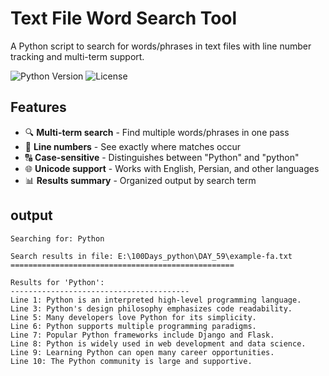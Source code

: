 # Text File Word Search Tool

A Python script to search for words/phrases in text files with line number tracking and multi-term support.

![Python Version](https://img.shields.io/badge/python-3.6%2B-blue)
![License](https://img.shields.io/badge/license-MIT-green)

## Features

- 🔍 **Multi-term search** - Find multiple words/phrases in one pass
- 📝 **Line numbers** - See exactly where matches occur
- 🔠 **Case-sensitive** - Distinguishes between "Python" and "python"
- 🌐 **Unicode support** - Works with English, Persian, and other languages
- 📊 **Results summary** - Organized output by search term

## output
```
Searching for: Python

Search results in file: E:\100Days_python\DAY_59\example-fa.txt
==================================================

Results for 'Python':
----------------------------------------
Line 1: Python is an interpreted high-level programming language.
Line 3: Python's design philosophy emphasizes code readability.
Line 5: Many developers love Python for its simplicity.
Line 6: Python supports multiple programming paradigms.
Line 7: Popular Python frameworks include Django and Flask.
Line 8: Python is widely used in web development and data science.
Line 9: Learning Python can open many career opportunities.
Line 10: The Python community is large and supportive.
```